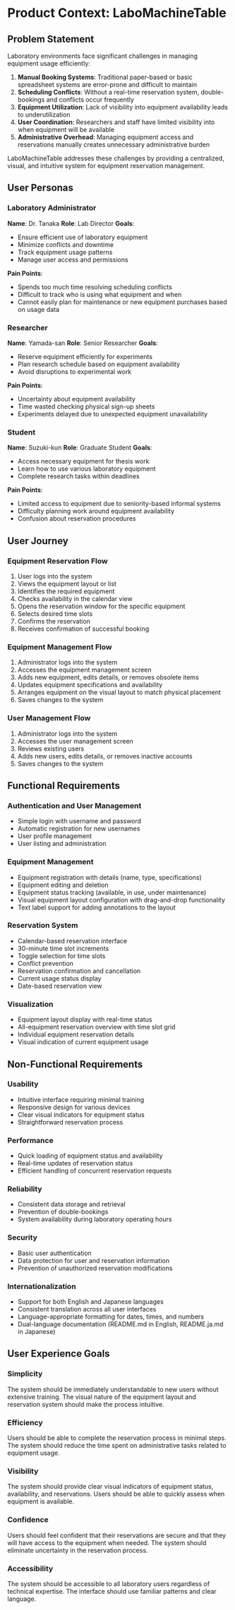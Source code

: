 # Product Context: LaboMachineTable

## Problem Statement
Laboratory environments face significant challenges in managing equipment usage efficiently:

1. **Manual Booking Systems**: Traditional paper-based or basic spreadsheet systems are error-prone and difficult to maintain
2. **Scheduling Conflicts**: Without a real-time reservation system, double-bookings and conflicts occur frequently
3. **Equipment Utilization**: Lack of visibility into equipment availability leads to underutilization
4. **User Coordination**: Researchers and staff have limited visibility into when equipment will be available
5. **Administrative Overhead**: Managing equipment access and reservations manually creates unnecessary administrative burden

LaboMachineTable addresses these challenges by providing a centralized, visual, and intuitive system for equipment reservation management.

## User Personas

### Laboratory Administrator
**Name**: Dr. Tanaka
**Role**: Lab Director
**Goals**:
- Ensure efficient use of laboratory equipment
- Minimize conflicts and downtime
- Track equipment usage patterns
- Manage user access and permissions

**Pain Points**:
- Spends too much time resolving scheduling conflicts
- Difficult to track who is using what equipment and when
- Cannot easily plan for maintenance or new equipment purchases based on usage data

### Researcher
**Name**: Yamada-san
**Role**: Senior Researcher
**Goals**:
- Reserve equipment efficiently for experiments
- Plan research schedule based on equipment availability
- Avoid disruptions to experimental work

**Pain Points**:
- Uncertainty about equipment availability
- Time wasted checking physical sign-up sheets
- Experiments delayed due to unexpected equipment unavailability

### Student
**Name**: Suzuki-kun
**Role**: Graduate Student
**Goals**:
- Access necessary equipment for thesis work
- Learn how to use various laboratory equipment
- Complete research tasks within deadlines

**Pain Points**:
- Limited access to equipment due to seniority-based informal systems
- Difficulty planning work around equipment availability
- Confusion about reservation procedures

## User Journey

### Equipment Reservation Flow
1. User logs into the system
2. Views the equipment layout or list
3. Identifies the required equipment
4. Checks availability in the calendar view
5. Opens the reservation window for the specific equipment
6. Selects desired time slots
7. Confirms the reservation
8. Receives confirmation of successful booking

### Equipment Management Flow
1. Administrator logs into the system
2. Accesses the equipment management screen
3. Adds new equipment, edits details, or removes obsolete items
4. Updates equipment specifications and availability
5. Arranges equipment on the visual layout to match physical placement
6. Saves changes to the system

### User Management Flow
1. Administrator logs into the system
2. Accesses the user management screen
3. Reviews existing users
4. Adds new users, edits details, or removes inactive accounts
5. Saves changes to the system

## Functional Requirements

### Authentication and User Management
- Simple login with username and password
- Automatic registration for new usernames
- User profile management
- User listing and administration

### Equipment Management
- Equipment registration with details (name, type, specifications)
- Equipment editing and deletion
- Equipment status tracking (available, in use, under maintenance)
- Visual equipment layout configuration with drag-and-drop functionality
- Text label support for adding annotations to the layout

### Reservation System
- Calendar-based reservation interface
- 30-minute time slot increments
- Toggle selection for time slots
- Conflict prevention
- Reservation confirmation and cancellation
- Current usage status display
- Date-based reservation view

### Visualization
- Equipment layout display with real-time status
- All-equipment reservation overview with time slot grid
- Individual equipment reservation details
- Visual indication of current equipment usage

## Non-Functional Requirements

### Usability
- Intuitive interface requiring minimal training
- Responsive design for various devices
- Clear visual indicators for equipment status
- Straightforward reservation process

### Performance
- Quick loading of equipment status and availability
- Real-time updates of reservation status
- Efficient handling of concurrent reservation requests

### Reliability
- Consistent data storage and retrieval
- Prevention of double-bookings
- System availability during laboratory operating hours

### Security
- Basic user authentication
- Data protection for user and reservation information
- Prevention of unauthorized reservation modifications

### Internationalization
- Support for both English and Japanese languages
- Consistent translation across all user interfaces
- Language-appropriate formatting for dates, times, and numbers
- Dual-language documentation (README.md in English, README.ja.md in Japanese)

## User Experience Goals

### Simplicity
The system should be immediately understandable to new users without extensive training. The visual nature of the equipment layout and reservation system should make the process intuitive.

### Efficiency
Users should be able to complete the reservation process in minimal steps. The system should reduce the time spent on administrative tasks related to equipment usage.

### Visibility
The system should provide clear visual indicators of equipment status, availability, and reservations. Users should be able to quickly assess when equipment is available.

### Confidence
Users should feel confident that their reservations are secure and that they will have access to the equipment when needed. The system should eliminate uncertainty in the reservation process.

### Accessibility
The system should be accessible to all laboratory users regardless of technical expertise. The interface should use familiar patterns and clear language.
